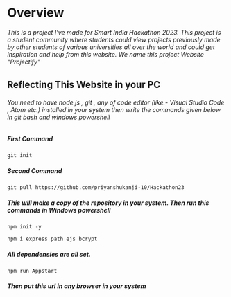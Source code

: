 # Overview

###### This is a project I've made for Smart India Hackathon 2023. This project is a student community where students could view projects previously made by other students of various universities all over the world and could get inspiration and help from this website. We name this project Website "Projectify"

## Reflecting This Website in your PC

###### You need to have node.js , git , any of code editor (like.- Visual Studio Code , Atom etc.) installed in your system then write the commands given below in git bash and windows powershell

##### First Command

```
git init
```

##### Second Command

```
git pull https://github.com/priyanshukanji-10/Hackathon23
```

##### This will make a copy of the repository in your system. Then run this commands in Windows powershell

```
npm init -y
```

```
npm i express path ejs bcrypt
```

##### All dependensies are all set.

```
npm run Appstart
```
##### Then put this url in any browser in your system 
```

```
